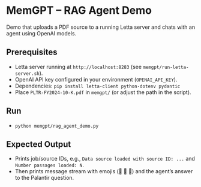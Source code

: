 # MemGPT – RAG Agent Demo

Demo that uploads a PDF source to a running Letta server and chats with an agent using OpenAI models.

## Prerequisites
- Letta server running at `http://localhost:8283` (see `memgpt/run-letta-server.sh`).
- OpenAI API key configured in your environment (`OPENAI_API_KEY`).
- Dependencies: `pip install letta-client python-dotenv pydantic`
- Place `PLTR-FY2024-10-K.pdf` in `memgpt/` (or adjust the path in the script).

## Run
- `python memgpt/rag_agent_demo.py`

## Expected Output
- Prints job/source IDs, e.g., `Data source loaded with source ID: ...` and `Number passages loaded: N`.
- Then prints message stream with emojis (🧠 🤖 🔧) and the agent’s answer to the Palantir question.

